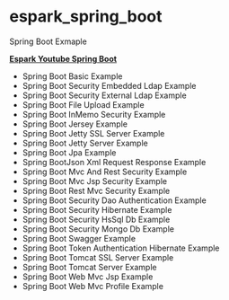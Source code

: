 # espark_spring_boot
Spring Boot Exmaple 

**[Espark Youtube Spring Boot ](https://www.youtube.com/playlist?list=PLBH_SvM38ibHFj5ulvAobbYbd9dOiIAOW)**

- Spring Boot Basic Example	
- Spring Boot Security Embedded Ldap Example
- Spring Boot Security External Ldap Example
- Spring Boot File Upload Example	
- Spring Boot InMemo Security Example	
- Spring Boot Jersey Example	
- Spring Boot Jetty SSL Server Example	
- Spring Boot Jetty Server Example	
- Spring Boot Jpa Example	
- Spring BootJson Xml Request Response Example	
- Spring Boot Mvc And Rest Security Example
- Spring Boot Mvc Jsp Security Example
- Spring Boot Rest Mvc Security Example	
- Spring Boot Security Dao Authentication Example	
- Spring Boot Security Hibernate Example	
- Spring Boot Security HsSql Db Example	
- Spring Boot Security Mongo Db Example	
- Spring Boot Swagger Example	
- Spring Boot Token Authentication Hibernate Example	
- Spring Boot Tomcat SSL Server Example	
- Spring Boot Tomcat Server Example	
- Spring Boot Web Mvc Jsp Example	
- Spring Boot Web Mvc Profile Example